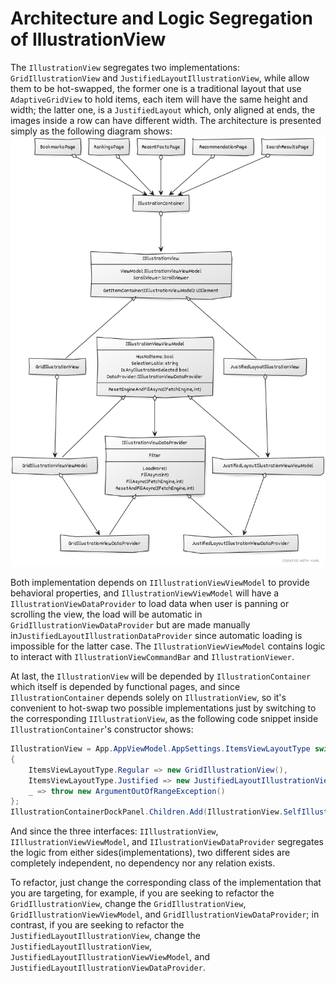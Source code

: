 ﻿# Architecture and Logic Segregation of IllustrationView
The `IllustrationView` segregates two implementations: `GridIllustrationView` and `JustifiedLayoutIllustrationView`, while allow them to be hot-swapped, the former one is a traditional layout that use `AdaptiveGridView` to hold items, each item will have the same height and width; the latter one, is a `JustifiedLayout` which, only aligned at ends, the images inside a row can have different width.
The architecture is presented simply as the following diagram shows:![uml](uml.png)

Both implementation depends on `IIllustrationViewViewModel` to provide behavioral properties, and `IllustrationViewViewModel` will have a `IllustrationViewDataProvider` to load data when user is panning or scrolling the view, the load will be automatic in `GridIllustrationViewDataProvider` but are made manually in`JustifiedLayoutIllustrationDataProvider` since automatic loading is impossible for the latter case. The `IllustrationViewViewModel` contains logic to interact with `IllustrationViewCommandBar` and `IllustrationViewer`.

At last, the `IllustrationView` will be depended by `IllustrationContainer` which itself is depended by functional pages, and since `IllustrationContainer` depends solely on `IllustrationView`, so it's convenient to hot-swap two possible implementations just by switching to the corresponding `IIllustrationView`, as the following code snippet inside `IllustrationContainer`'s constructor shows:

```cs
IllustrationView = App.AppViewModel.AppSettings.ItemsViewLayoutType switch
{
    ItemsViewLayoutType.Regular => new GridIllustrationView(),
    ItemsViewLayoutType.Justified => new JustifiedLayoutIllustrationView(),
    _ => throw new ArgumentOutOfRangeException()
}; 
IllustrationContainerDockPanel.Children.Add(IllustrationView.SelfIllustrationView);
```

And since the three interfaces: `IIllustrationView`, `IIllustrationViewViewModel`, and `IIlustrationViewDataProvider` segregates the logic from either sides(implementations), two different sides are completely independent, no dependency nor any relation exists.

To refactor, just change the corresponding class of the implementation that you are targeting, for example, if you are seeking to refactor the `GridIllustrationView`, change the `GridIllustrationView`, `GridIllustrationViewViewModel`, and `GridIllustrationViewDataProvider`; in contrast, if you are seeking to refactor the `JustifiedLayoutIllustrationView`, change the `JustifiedLayoutIllustrationView`, `JustifiedLayoutIllustrationViewViewModel`, and `JustifiedLayoutIllustrationViewDataProvider`.